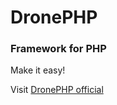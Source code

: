 # DronePHP
### Framework for PHP

Make it easy!

Visit [DronePHP official](http://www.dronephp.com)
